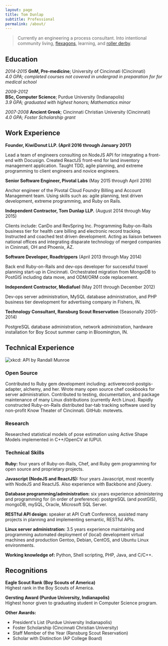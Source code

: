 ```yaml
---
layout: page
title: Tom Dunlap
subtitle: Professional
permalink: /about/
---
```


> Currently an engineering a process consultant. Into intentional community living, [flexagons], learning, and [roller derby][BAD].

Education
---------

*2014-2015* 
**GnM, Pre-medicine**; University of Cincinnati (Cincinnati)  
*4.0 GPA; completed courses not covered in undergrad in preparation for for medical school*

*2009-2012*  
**BSc, Computer Science**; Purdue University (Indianapolis)  
*3.9 GPA; graduated with highest honors; Mathematics minor*

*2007-2008*
**Ancient Greek**; Cincinnati Christian University (Cincinnati)  
*4.0 GPA; Foster Scholarship grant*

Work Experience
---------------

**Founder, KiwiDonut LLP. (April 2016 through January 2017)**

Lead a team of engineers consulting on NodeJS API for integrating a front-end with Docusign. Created
ReactJS front-end for land inventory management application. Taught TDD, agile
planning, and extreme programming to client engineers and novice engineers.

**Senior Software Engineer, Pivotal Labs** (May 2015 through April 2016)

Anchor engineer of the Pivotal Cloud Foundry Billing and Account Management
team.  Using skills such as: agile planning, test driven development, extreme
programming, and Ruby on Rails.

**Independent Contractor, Tom Dunlap LLP.** (August 2014 through May 2015)

Clients include: CanDo and RevSpring Inc. Programming Ruby-on-Rails business
tier for health care billing and electronic record tracking. Instructed and
coached test driven development.  Acting as liaison between national offices and
integrating disparate technology of merged companies in Cininnati, OH and
Phoenix, AZ.

**Software Developer, Roadtrippers** (April 2013 through May 2014)

Back end Ruby-on-Rails and dev-ops developer for successful travel planning
start-up in Cincinnati.  Orchestrated migration from MongoDB to PostGIS
including data move, and ODM/ORM code replacement.

**Independent Contractor, Mediafuel** (May 2011 through December 2012)

Dev-ops server administration, MySQL database administration, and PHP business
tier development for advertising company in Fishers, IN.

**Technology Consultant, Ransburg Scout Reservation** (Seasonally 2005-2014)

PostgreSQL database administration, network administration, hardware
installation for Boy Scout summer camp in Bloomington, IN.


Technical Experience
--------------------

![xkcd: API by Randall Munroe](http://imgs.xkcd.com/comics/api.png)

### Open Source
Contributed to Ruby gem development including: activerecord-postgis-adapter,
alchemy, and her.  Wrote many open source chef cookbooks for server
administration.  Contributed to testing, documentation, and package maintenance
of many Linux distributions (currently Arch Linux).  Rapidly constructed
Ruby-on-Rails distributed bar-tab tracking software used by non-profit Know
Theater of Cincinnati. GitHub: motevets.

### Research
Researched statistical models of pose estimation using Active Shape Models
implemented in C++/OpenCV at IUPUI.

### Technical Skills
**Ruby:** four years of Ruby-on-Rails, Chef, and Ruby gem programming for
open source and proprietary projects.

**Javascript (NodeJS and ReactJS):** four years Javascript, most recently with
NodeJS and ReactJS.  Also experience with Backbone and jQuery.

**Database programming/administration:** six years experience administering
and programming for (in order of preference): postgreSQL (and postGIS), mongoDB,
mySQL, Oracle, Microsoft SQL Server.

**RESTful API design:** speaker at API Craft Conference, assisted many
projects in planning and implementing semantic, RESTful APIs.

**Linux server administration:** 3.5 years experience maintaining and
programming automated deployment of (local) development virtual machines and
production Gentoo, Debian, CentOS, and Ubuntu Linux environments.

**Working knowledge of:** Python, Shell scripting, PHP, Java, and C/C++.

Recognitions
------------

**Eagle Scout Rank (Boy Scouts of America)**  
Highest rank in the Boy Scouts of America.

**Gersting Award (Purdue University, Indianapolis)**  
Highest honor given to graduating student in Computer Science program.

**Other Awards:**

-  President's List (Purdue University Indianapolis)
-  Foster Scholarship (Cincinnati Christian University)
-  Staff Member of the Year (Ransburg Scout Reservation)
-  Scholar with Distinction (AP College Board)

[mac house]: http://www.ic.org/directory/the-mac-house/
[flexagons]: http://en.wikipedia.org/wiki/Flexagon
[bad]: http://www.bayareaderby.com/
